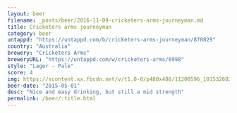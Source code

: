 ```yaml
---
layout: beer
filename: _posts/beer/2016-11-09-cricketers-arms-journeyman.md
title: Cricketers arms journeyman
category: beer
untappd: "https://untappd.com/b/cricketers-arms-journeyman/870829"
country: "Australia"
brewery: "Cricketers Arms"
breweryURL: "https://untappd.com/w/cricketers-arms/6998"
style: "Lager - Pale"
score: 4
img: https://scontent.xx.fbcdn.net/v/t1.0-0/p480x480/11200596_10153268299613745_30462160346726619_n.jpg?oh=0e6e50b1fa173c7faaa1300918139cc9&oe=591365BE
beer-date: "2015-05-01"
desc: "Nice and easy drinking, but still a mid strength"
permalink: /beer/:title.html
---
```

